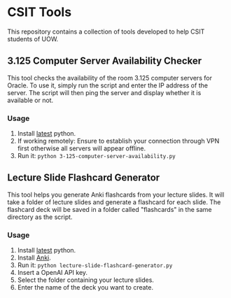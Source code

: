 # CSIT Tools

This repository contains a collection of tools developed to help CSIT students of UOW.

## 3.125 Computer Server Availability Checker

This tool checks the availability of the room 3.125 computer servers for Oracle. To use it, simply run the script and enter the IP address of the server. The script will then ping the server and display whether it is available or not.

### Usage
1) Install [latest](https://www.python.org/downloads/) python.
2) If working remotely: Ensure to establish your connection through VPN first otherwise all servers will appear offline.
3) Run it: ```python 3-125-computer-server-availability.py```

## Lecture Slide Flashcard Generator

This tool helps you generate Anki flashcards from your lecture slides. It will take a folder of lecture slides and generate a flashcard for each slide. The flashcard deck will be saved in a folder called "flashcards" in the same directory as the script.

### Usage
1) Install [latest](https://www.python.org/downloads/) python.
2) Install [Anki](https://apps.ankiweb.net/).
3) Run it: ```python lecture-slide-flashcard-generator.py```
4) Insert a OpenAI API key.
5) Select the folder containing your lecture slides.
6) Enter the name of the deck you want to create.